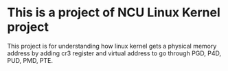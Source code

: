 # This is a project of NCU Linux Kernel project
This project is for understanding how linux kernel gets a physical memory address by adding cr3 register and virtual address to go through PGD, P4D, PUD, PMD, PTE.
